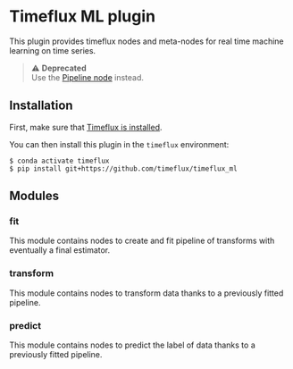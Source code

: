 # Timeflux ML plugin

This plugin provides timeflux nodes and meta-nodes for real time machine learning on time series.

> ⚠️ **Deprecated**  
> Use the [Pipeline node](https://github.com/timeflux/timeflux/blob/master/timeflux/nodes/ml.py) instead.

## Installation

First, make sure that [Timeflux is installed](https://github.com/timeflux/timeflux).

You can then install this plugin in the ``timeflux`` environment:

```
$ conda activate timeflux
$ pip install git+https://github.com/timeflux/timeflux_ml
```

## Modules

### fit
This module contains nodes to create and fit pipeline of transforms with eventually a final estimator.

### transform
This module contains nodes to transform data thanks to a previously fitted pipeline.

### predict
This module contains nodes to predict the label of data thanks to a previously fitted pipeline.
